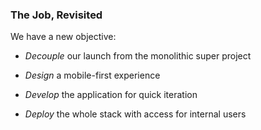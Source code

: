 ### The Job, Revisited

We have a new objective:


- *Decouple* our launch from the monolithic super project


- *Design* a mobile-first experience


- *Develop* the application for quick iteration


- *Deploy* the whole stack with access for internal users
